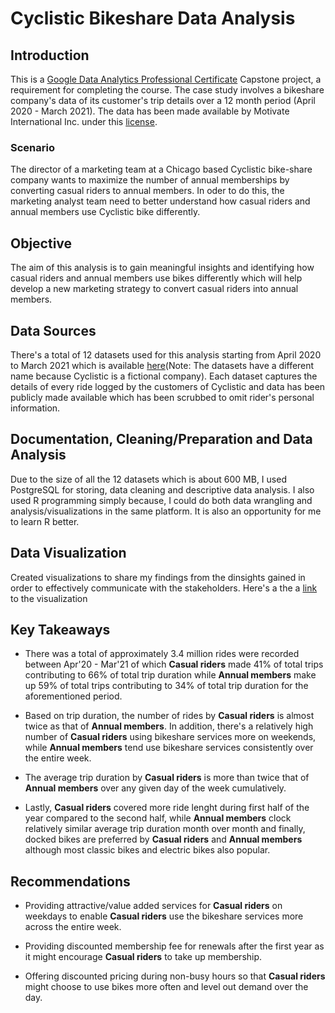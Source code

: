 # Cyclistic Bikeshare Data Analysis

## Introduction
This is a [Google Data Analytics Professional Certificate](https://www.coursera.org/professional-certificates/google-data-analytics) Capstone project, a requirement for completing the course. The case study involves a bikeshare company's data of its customer's trip details over a 12 month period (April 2020 - March 2021). The data has been made available by Motivate International Inc. under this [license](https://www.divvybikes.com/data-license-agreement).

### Scenario
The director of a marketing team at a Chicago based Cyclistic bike-share company wants to maximize the number of annual memberships by converting casual riders to annual members. In oder to do this, the marketing analyst team need to better understand how casual riders and annual members use Cyclistic bike differently.

## Objective
The aim of this analysis is to gain meaningful insights and identifying how casual riders and annual members use bikes differently which will help develop a new marketing strategy to convert casual riders into annual members.

## Data Sources
There's a total of 12 datasets used for this analysis starting from April 2020 to March 2021 which is available [here](https://divvy-tripdata.s3.amazonaws.com/index.html)(Note: The datasets have a different name because Cyclistic is a fictional company). Each dataset captures the details of every ride logged by the customers of Cyclistic and data has been publicly made available which has been scrubbed to omit rider's personal information.

## Documentation, Cleaning/Preparation and Data Analysis
Due to the size of all the 12 datasets which is about 600 MB, I used PostgreSQL for storing, data cleaning and descriptive data analysis. I also used R programming simply because, I could do both data wrangling and analysis/visualizations in the same platform. It is also an opportunity for me to learn R better.

## Data Visualization 
Created visualizations to share my findings from the dinsights gained in order to effectively communicate with the stakeholders. Here's a the a [link](https://public.tableau.com/app/profile/jacob.ukokobili/viz/CasualVs_Member/CasualVs_Member) to the visualization

## Key Takeaways
* There was a total of approximately 3.4 million rides were recorded between Apr'20 - Mar'21 of which **Casual riders** made 41% of total trips contributing to 66% of total trip duration while **Annual members** make up 59% of total trips contributing to 34% of total trip duration for the aforementioned period.

* Based on trip duration,  the number of rides by **Casual riders** is almost twice as that of **Annual members**. In addition, there's a relatively high number of **Casual riders** using bikeshare services more on weekends, while **Annual members** tend use bikeshare services consistently over the entire week.

* The average trip duration by **Casual riders** is more than twice that of **Annual members** over any given day of the week cumulatively.

* Lastly, **Casual riders**  covered more ride lenght during first half of the year compared to the second half, while **Annual members** clock relatively similar average trip duration month over month and finally, docked bikes are preferred by **Casual riders**  and **Annual members** although most classic bikes and electric bikes also popular.

## Recommendations
* Providing attractive/value added services for **Casual riders** on weekdays to enable **Casual riders** use the bikeshare services more across the entire week.

* Providing discounted membership fee for renewals after the first year as it might encourage **Casual riders** to take up membership.

* Offering discounted pricing during non-busy hours so that **Casual riders** might choose to use bikes more often and level out demand over the day.

